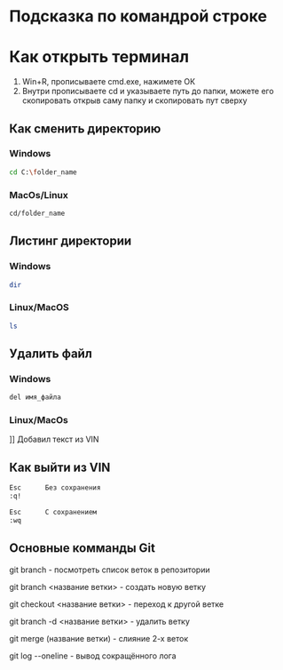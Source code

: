 # Подсказка по командрой строке

 # Как открыть терминал
 1. Win+R, прописываете cmd.exe, нажимете ОК
 2. Внутри прописываете cd и указываете путь до папки, можете его скопировать открыв саму папку и скопировать пут сверху

## Как сменить директорию

### Windows
```sh
cd C:\folder_name
```

### MacOs/Linux
```sh
cd/folder_name
```
## Листинг директории
### Windows
```sh
dir
```
### Linux/MacOS
```sh
ls
```

## Удалить файл
### Windows
```sh
del имя_файла
```
### Linux/MacOs
]]
Добавил текст из VIN
## Как выйти из VIN
```sh
Esc      Без сохранения
:q!
````
```sh
Esc      С сохранением
:wq
```
## Основные комманды Git

git branch - посмотреть список веток в репозитории

git branch <название ветки> - создать новую ветку

git checkout <название ветки> - переход к другой ветке 

git branch -d <название ветки> - удалить ветку

git merge (название ветки) - слияние 2-х веток

git log --oneline - вывод сокращённого лога

